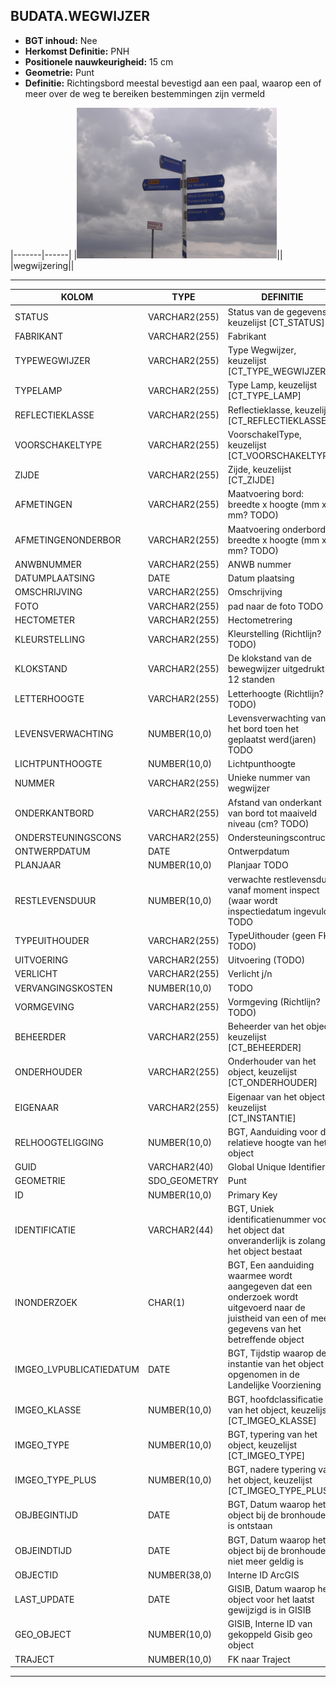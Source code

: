 ﻿## BUDATA.WEGWIJZER


* __BGT inhoud:__ Nee
* __Herkomst Definitie:__ PNH
* __Positionele nauwkeurigheid:__ 15 cm
* __Geometrie:__ Punt
* __Definitie:__ Richtingsbord meestal bevestigd aan een paal, waarop een of meer over de weg te bereiken bestemmingen zijn vermeld

|-------|------|
|![wegwijzering](wegwijzering.png)||
|wegwijzering||

***

|KOLOM                               |TYPE              |DEFINITIE|
|------                              |----              |-----    |
|STATUS                              |VARCHAR2(255)     |Status van de gegevens, keuzelijst [CT_STATUS]|
|FABRIKANT                            |VARCHAR2(255)     |Fabrikant|
|TYPEWEGWIJZER                        |VARCHAR2(255)     |Type Wegwijzer, keuzelijst [CT_TYPE_WEGWIJZER]|
|TYPELAMP                            |VARCHAR2(255)     |Type Lamp, keuzelijst [CT_TYPE_LAMP]|
|REFLECTIEKLASSE                     |VARCHAR2(255)     |Reflectieklasse, keuzelijst [CT_REFLECTIEKLASSE]|
|VOORSCHAKELTYPE                     |VARCHAR2(255)     |VoorschakelType, keuzelijst [CT_VOORSCHAKELTYPE]|
|ZIJDE                               |VARCHAR2(255)     |Zijde, keuzelijst [CT_ZIJDE]|
|AFMETINGEN                          |VARCHAR2(255)     |Maatvoering bord: breedte x hoogte (mm x mm? TODO)|
|AFMETINGENONDERBOR                  |VARCHAR2(255)     |Maatvoering onderbord: breedte x hoogte (mm x mm? TODO)|
|ANWBNUMMER                          |VARCHAR2(255)     |ANWB nummer|
|DATUMPLAATSING                      |DATE              |Datum plaatsing|
|OMSCHRIJVING                        |VARCHAR2(255)     |Omschrijving|
|FOTO                                |VARCHAR2(255)     |pad naar de foto TODO|
|HECTOMETER                          |VARCHAR2(255)     |Hectometrering|
|KLEURSTELLING                       |VARCHAR2(255)     |Kleurstelling (Richtlijn? TODO)|
|KLOKSTAND                           |VARCHAR2(255)     |De klokstand van de bewegwijzer uitgedrukt in 12 standen|
|LETTERHOOGTE                        |VARCHAR2(255)     |Letterhoogte (Richtlijn? TODO)|
|LEVENSVERWACHTING                   |NUMBER(10,0)      |Levensverwachting van het bord toen het geplaatst werd(jaren) TODO|
|LICHTPUNTHOOGTE                     |NUMBER(10,0)      |Lichtpunthoogte|
|NUMMER                              |VARCHAR2(255)     |Unieke nummer van wegwijzer|
|ONDERKANTBORD                       |VARCHAR2(255)     |Afstand van onderkant van bord tot maaiveld niveau (cm? TODO)|
|ONDERSTEUNINGSCONS                  |VARCHAR2(255)     |Ondersteuningscontructie|
|ONTWERPDATUM                        |DATE              |Ontwerpdatum|
|PLANJAAR                            |NUMBER(10,0)      |Planjaar TODO|
|RESTLEVENSDUUR                      |NUMBER(10,0)      |verwachte restlevensduur vanaf moment inspect (waar wordt inspectiedatum ingevuld?) TODO|
|TYPEUITHOUDER                       |VARCHAR2(255)     |TypeUithouder (geen FK? TODO)|
|UITVOERING                          |VARCHAR2(255)     |Uitvoering (TODO)|
|VERLICHT                            |VARCHAR2(255)     |Verlicht j/n|
|VERVANGINGSKOSTEN                   |NUMBER(10,0)      |TODO|
|VORMGEVING                          |VARCHAR2(255)     |Vormgeving (Richtlijn? TODO)|
|BEHEERDER                           |VARCHAR2(255)     |Beheerder van het object, keuzelijst [CT_BEHEERDER]|
|ONDERHOUDER                         |VARCHAR2(255)     |Onderhouder van het object, keuzelijst [CT_ONDERHOUDER]|
|EIGENAAR                            |VARCHAR2(255)     |Eigenaar van het object, keuzelijst [CT_INSTANTIE]|
|RELHOOGTELIGGING                    |NUMBER(10,0)      |BGT, Aanduiding voor de relatieve hoogte van het object|
|GUID                                |VARCHAR2(40)      |Global Unique Identifier|
|GEOMETRIE                           |SDO_GEOMETRY      |Punt|
|ID                                  |NUMBER(10,0)      |Primary Key|
|IDENTIFICATIE                       |VARCHAR2(44)      |BGT, Uniek identificatienummer voor het object dat onveranderlijk is zolang het object bestaat|
|INONDERZOEK                         |CHAR(1)           |BGT, Een aanduiding waarmee wordt aangegeven dat een onderzoek wordt uitgevoerd naar de juistheid van een of meer gegevens van het betreffende object|
|IMGEO_LVPUBLICATIEDATUM             |DATE              |BGT, Tijdstip waarop deze instantie van het object is opgenomen in de Landelijke Voorziening|
|IMGEO_KLASSE                        |NUMBER(10,0)      |BGT, hoofdclassificatie van het object, keuzelijst [CT_IMGEO_KLASSE]|
|IMGEO_TYPE                          |NUMBER(10,0)      |BGT, typering van het object, keuzelijst [CT_IMGEO_TYPE] |
|IMGEO_TYPE_PLUS                     |NUMBER(10,0)      |BGT, nadere typering van het object, keuzelijst [CT_IMGEO_TYPE_PLUS]|
|OBJBEGINTIJD                        |DATE              |BGT, Datum waarop het object bij de bronhouder is ontstaan|
|OBJEINDTIJD                         |DATE              |BGT, Datum waarop het object bij de bronhouder niet meer geldig is|
|OBJECTID                            |NUMBER(38,0)      |Interne ID ArcGIS|
|LAST_UPDATE                         |DATE              |GISIB, Datum waarop het object voor het laatst gewijzigd is in GISIB|
|GEO_OBJECT                          |NUMBER(10,0)      |GISIB, Interne ID van gekoppeld Gisib geo object|
|TRAJECT                             |NUMBER(10,0)      |FK naar Traject|


***
